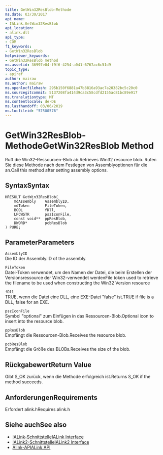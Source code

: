 ```yaml
---
title: GetWin32ResBlob-Methode
ms.date: 03/30/2017
api_name:
- IALink.GetWin32ResBlob
api_location:
- alink.dll
api_type:
- COM
f1_keywords:
- GetWin32ResBlob
helpviewer_keywords:
- GetWin32ResBlob method
ms.assetid: 36997e04-f9f6-4254-a041-6767ac6c51d9
topic_type:
- apiref
author: mairaw
ms.author: mairaw
ms.openlocfilehash: 295b150f6881a47b3816a93ac7a20382bc5c20c0
ms.sourcegitcommit: 5137208fa414d9ca3c58cdfd2155ac81bc89e917
ms.translationtype: MT
ms.contentlocale: de-DE
ms.lasthandoff: 03/06/2019
ms.locfileid: "57500576"
---
```

# <a name="getwin32resblob-method"></a><span data-ttu-id="9bd57-102">GetWin32ResBlob-Methode</span><span class="sxs-lookup"><span data-stu-id="9bd57-102">GetWin32ResBlob Method</span></span>
<span data-ttu-id="9bd57-103">Ruft die Win32-Ressourcen-Blob ab.</span><span class="sxs-lookup"><span data-stu-id="9bd57-103">Retrieves Win32 resource blob.</span></span> <span data-ttu-id="9bd57-104">Rufen Sie diese Methode nach dem Festlegen von Assemblyoptionen für die an.</span><span class="sxs-lookup"><span data-stu-id="9bd57-104">Call this method after setting assembly options.</span></span>  
  
## <a name="syntax"></a><span data-ttu-id="9bd57-105">Syntax</span><span class="sxs-lookup"><span data-stu-id="9bd57-105">Syntax</span></span>  
  
```  
HRESULT GetWin32ResBlob(  
    mdAssembly    AssemblyID,  
    mdToken       FileToken,  
    BOOL          fDll,  
    LPCWSTR       pszIconFile,  
    const void**  ppResBlob,  
    DWORD*        pcbResBlob  
) PURE;  
```  
  
## <a name="parameters"></a><span data-ttu-id="9bd57-106">Parameter</span><span class="sxs-lookup"><span data-stu-id="9bd57-106">Parameters</span></span>  
 `AssemblyID`  
 <span data-ttu-id="9bd57-107">Die ID der Assembly.</span><span class="sxs-lookup"><span data-stu-id="9bd57-107">ID of the assembly.</span></span>  
  
 `FileToken`  
 <span data-ttu-id="9bd57-108">Datei-Token verwendet, um den Namen der Datei, die beim Erstellen der Versionsressource der Win32-verwendet werden</span><span class="sxs-lookup"><span data-stu-id="9bd57-108">File token used to retrieve the filename to be used when constructing the Win32 Version resource</span></span>  
  
 `fDll`  
 <span data-ttu-id="9bd57-109">TRUE, wenn die Datei eine DLL, eine EXE-Datei "false" ist.</span><span class="sxs-lookup"><span data-stu-id="9bd57-109">TRUE if file is a DLL, false for an EXE.</span></span>  
  
 `pszIconFile`  
 <span data-ttu-id="9bd57-110">Symbol "optional" zum Einfügen in das Ressourcen-Blob.</span><span class="sxs-lookup"><span data-stu-id="9bd57-110">Optional icon to insert into the resource blob.</span></span>  
  
 `ppResBlob`  
 <span data-ttu-id="9bd57-111">Empfängt die Ressourcen-Blob.</span><span class="sxs-lookup"><span data-stu-id="9bd57-111">Receives the resource blob.</span></span>  
  
 `pcbResBlob`  
 <span data-ttu-id="9bd57-112">Empfängt die Größe des BLOBs.</span><span class="sxs-lookup"><span data-stu-id="9bd57-112">Receives the size of the blob.</span></span>  
  
## <a name="return-value"></a><span data-ttu-id="9bd57-113">Rückgabewert</span><span class="sxs-lookup"><span data-stu-id="9bd57-113">Return Value</span></span>  
 <span data-ttu-id="9bd57-114">Gibt S_OK zurück, wenn die Methode erfolgreich ist.</span><span class="sxs-lookup"><span data-stu-id="9bd57-114">Returns S_OK if the method succeeds.</span></span>  
  
## <a name="requirements"></a><span data-ttu-id="9bd57-115">Anforderungen</span><span class="sxs-lookup"><span data-stu-id="9bd57-115">Requirements</span></span>  
 <span data-ttu-id="9bd57-116">Erfordert alink.h</span><span class="sxs-lookup"><span data-stu-id="9bd57-116">Requires alink.h</span></span>  
  
## <a name="see-also"></a><span data-ttu-id="9bd57-117">Siehe auch</span><span class="sxs-lookup"><span data-stu-id="9bd57-117">See also</span></span>
- [<span data-ttu-id="9bd57-118">IALink-Schnittstelle</span><span class="sxs-lookup"><span data-stu-id="9bd57-118">IALink Interface</span></span>](../../../../docs/framework/unmanaged-api/alink/ialink-interface.md)
- [<span data-ttu-id="9bd57-119">IALink2-Schnittstelle</span><span class="sxs-lookup"><span data-stu-id="9bd57-119">IALink2 Interface</span></span>](../../../../docs/framework/unmanaged-api/alink/ialink2-interface.md)
- [<span data-ttu-id="9bd57-120">Alink-API</span><span class="sxs-lookup"><span data-stu-id="9bd57-120">ALink API</span></span>](../../../../docs/framework/unmanaged-api/alink/index.md)
